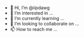 - 👋 Hi, I’m @iipdawg
- 👀 I’m interested in ...
- 🌱 I’m currently learning ...
- 💞️ I’m looking to collaborate on ...
- 📫 How to reach me ...

<!---
iipdawg/iipdawg is a ✨ special ✨ repository because its `README.md` (this file) appears on your GitHub profile.
You can click the Preview link to take a look at your changes.
--->

